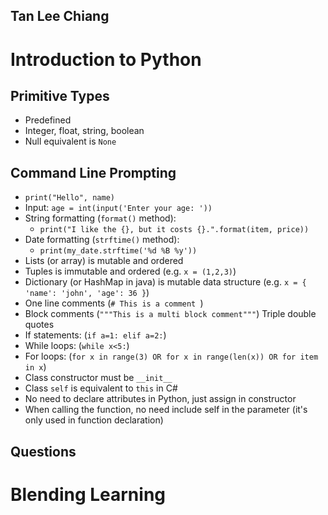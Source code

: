## Tan Lee Chiang 

# Introduction to Python 
## Primitive Types 
- Predefined 
- Integer, float, string, boolean 
- Null equivalent is `None`

## Command Line Prompting
- `print("Hello", name)` 
- Input: `age = int(input('Enter your age: '))` 
- String formatting (`format()` method):
  - `print("I like the {}, but it costs {}.".format(item, price))`
- Date formatting (`strftime()` method):
  - `print(my_date.strftime('%d %B %y'))`
- Lists (or array) is mutable and ordered 
- Tuples is immutable and ordered (e.g. `x = (1,2,3)`)
- Dictionary (or HashMap in java) is mutable data structure (e.g. `x = { 'name': 'john', 'age': 36 }`)
- One line comments (`# This is a comment `)
- Block comments (`"""This is a multi block comment"""`) Triple double quotes 
- If statements: (`if a=1: elif a=2:`)
- While loops: (`while x<5:`)
- For loops: (`for x in range(3) OR for x in range(len(x)) OR for item in x`)
- Class constructor must be `__init__`
- Class `self` is equivalent to `this` in C#
- No need to declare attributes in Python, just assign in constructor 
- When calling the function, no need include self in the parameter (it's only used in function declaration)

## Questions

# Blending Learning 

